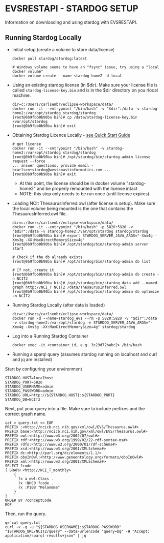 # EVSRESTAPI - STARDOG SETUP

Information on downloading and using stardog with EVSRESTAPI.

## Running Stardog Locally

* Initial setup (create a volume to store data/license)

      docker pull stardog/stardog:latest
      
      # Windows volume seems to have an "fsync" issue, try using a "local docker volume"
      docker volume create --name stardog-home2 -d local

* Using an existing stardog license (in $dir). Make sure your license file is called `stardog-license-key.bin` and is in the $dir directory on you rlocal machine.

      dir=c:/Users/carlsenbr/eclipse-workspace/data/
      docker run -it --entrypoint "/bin/bash" -v "$dir":/data -v stardog-home2:/var/opt/stardog stardog/stardog
      [root@0b9fbb0b90ba bin]# cp /data/stardog-license-key.bin /var/opt/stardog
      [root@0b9fbb0b90ba bin]# exit


* Obtaining Stardog Licence Locally - [see Quick Start Guide](https://www.stardog.com/docs/#_quick_start_guide)

      # get license
      docker run -it --entrypoint "/bin/bash" -v stardog-home2:/var/opt/stardog stardog/stardog
      [root@0b9fbb0b90ba bin]# /opt/stardog/bin/stardog-admin license request --force
      ... answer questions, provide email - bcarlsen+stardog@westcoastinformatics.com ...
      [root@0b9fbb0b90ba bin]# exit

  * At this point, the license should be in docker volume "stardog-home2" and be properly remounted with the license intact
  * NOTE: this step only needs to be run once (until license expires)

* Loading NCIt ThesaurusInferred.owl (after license is setup).  Make sure the local volume being mounted is the one that contains the ThesaurusInferred.owl file.

      dir=c:/Users/carlsenbr/eclipse-workspace/data/
      docker run -it --entrypoint "/bin/bash" -p 5820:5820 -v "$dir":/data -v stardog-home2:/var/opt/stardog stardog/stardog
      [root@0b9fbb0b90ba bin]# export STARDOG_SERVER_JAVA_ARGS="-Xmx4g -Xms3g -XX:MaxDirectMemorySize=4g"
      [root@0b9fbb0b90ba bin]# /opt/stardog/bin/stardog-admin server start
      
      # Check if the db already exists
      [root@0b9fbb0b90ba bin]# /opt/stardog/bin/stardog-admin db list
      
      # If not, create it
      [root@0b9fbb0b90ba bin]# /opt/stardog/bin/stardog-admin db create -n NCIT2
      [root@0b9fbb0b90ba bin]# /opt/stardog/bin/stardog data add --named-graph http://NCI_T NCIT2 /data/ThesaurusInferred.owl
      [root@0b9fbb0b90ba bin]# /opt/stardog/bin/stardog-admin db optimize -n NCIT2

* Running Stardog Locally (after data is loaded)

      dir=c:/Users/carlsenbr/eclipse-workspace/data/
      docker run -d --name=stardog_evs --rm -p 5820:5820 -v "$dir":/data -v stardog-home2:/var/opt/stardog -e STARDOG_SERVER_JAVA_ARGS="-Xmx4g -Xms3g -XX:MaxDirectMemorySize=4g" stardog/stardog

* Log into a Running Stardog Container

      docker exec -it <container_id, e.g. 3c29d72babc2> /bin/bash

* Running a sparql query (assumes stardog running on localhost and curl and jq are installed)

Start by configuring your environment

```
STARDOG_HOST=localhost
STARDOG_PORT=5820
STARDOG_USERNAME=admin
STARDOG_PASSWORD=admin
STARDOG_URL=http://${STARDOG_HOST}:${STARDOG_PORT}
STARDOG_DB=NCIT2
```

Next, put your query into a file.  Make sure to include prefixes and the correct graph name.

```
cat > query.txt << EOF
PREFIX :<http://ncicb.nci.nih.gov/xml/owl/EVS/Thesaurus.owl#> 
PREFIX base:<http://ncicb.nci.nih.gov/xml/owl/EVS/Thesaurus.owl#>
PREFIX owl:<http://www.w3.org/2002/07/owl#>
PREFIX rdf:<http://www.w3.org/1999/02/22-rdf-syntax-ns#>
PREFIX rdfs:<http://www.w3.org/2000/01/rdf-schema#>
PREFIX xsd:<http://www.w3.org/2001/XMLSchema#>
PREFIX dc:<http://purl.org/dc/elements/1.1/>
PREFIX oboInOwl:<http://www.geneontology.org/formats/oboInOwl#>
PREFIX xml:<http://www.w3.org/2001/XMLSchema#>
SELECT ?code
{ GRAPH <http://NCI_T_monthly> 
    { 
      ?x a owl:Class . 
      ?x :NHC0 ?code .
      ?x :P108 "Melanoma"
    }
}
ORDER BY ?conceptCode
EOF
```

Then, run the query.

```
q=`cat query.txt`
curl -v -g -u "${STARDOG_USERNAME}:$STARDOG_PASSWORD" "$STARDOG_URL/NCIT2/query" --data-urlencode "query=$q" -H "Accept: application/sparql-results+json" | jq
```
